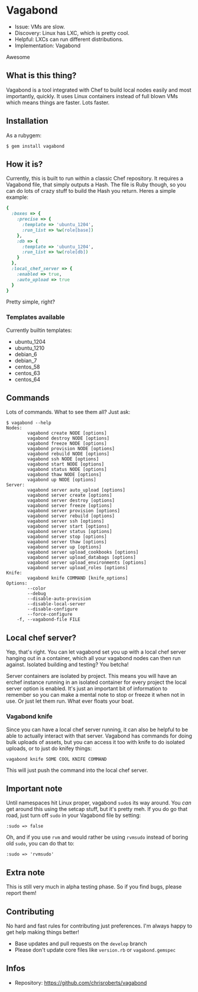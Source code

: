 # Vagabond

* Issue: VMs are slow.
* Discovery: Linux has LXC, which is pretty cool.
* Helpful: LXCs can run different distributions.
* Implementation: Vagabond

Awesome

## What is this thing?

Vagabond is a tool integrated with Chef to build local nodes
easily and most importantly, quickly. It uses Linux containers
instead of full blown VMs which means things are faster. Lots
faster.

## Installation

As a rubygem:

```
$ gem install vagabond
```

## How it is?

Currently, this is built to run within a classic Chef repository.
It requires a Vagabond file, that simply outputs a Hash. The file
is Ruby though, so you can do lots of crazy stuff to build the
Hash you return. Heres a simple example:

```ruby
{
  :boxes => {
    :precise => {
      :template => 'ubuntu_1204',
      :run_list => %w(role[base])
    },
    :db => {
      :template => 'ubuntu_1204',
      :run_list => %w(role[db])
    }
  },
  :local_chef_server => {
    :enabled => true,
    :auto_upload => true
  }
}
```

Pretty simple, right?

### Templates available

Currently builtin templates:

* ubuntu_1204
* ubuntu_1210
* debian_6
* debian_7
* centos_58
* centos_63
* centos_64

## Commands

Lots of commands. What to see them all? Just ask:

```
$ vagabond --help
Nodes:
        vagabond create NODE [options]
        vagabond destroy NODE [options]
        vagabond freeze NODE [options]
        vagabond provision NODE [options]
        vagabond rebuild NODE [options]
        vagabond ssh NODE [options]
        vagabond start NODE [options]
        vagabond status NODE [options]
        vagabond thaw NODE [options]
        vagabond up NODE [options]
Server:
        vagabond server auto_upload [options]
        vagabond server create [options]
        vagabond server destroy [options]
        vagabond server freeze [options]
        vagabond server provision [options]
        vagabond server rebuild [options]
        vagabond server ssh [options]
        vagabond server start [options]
        vagabond server status [options]
        vagabond server stop [options]
        vagabond server thaw [options]
        vagabond server up [options]
        vagabond server upload_cookbooks [options]
        vagabond server upload_databags [options]
        vagabond server upload_environments [options]
        vagabond server upload_roles [options]
Knife:
        vagabond knife COMMAND [knife_options]
Options:
        --color
        --debug
        --disable-auto-provision
        --disable-local-server
        --disable-configure
        --force-configure
    -f, --vagabond-file FILE
```

## Local chef server?

Yep, that's right. You can let vagabond set you up with a local chef
server hanging out in a container, which all your vagabond nodes can
then run against. Isolated building and testing? You betcha!

Server containers are isolated by project. This means you will have an
erchef instance running in an isolated container for every project the
local server option is enabled. It's just an important bit of information
to remember so you can make a mental note to stop or freeze it when not
in use. Or just let them run. What ever floats your boat.

### Vagabond knife

Since you can have a local chef server running, it can also be helpful
to be able to actually interact with that server. Vagabond has commands
for doing bulk uploads of assets, but you can access it too with knife
to do isolated uploads, or to just do knifey things:

```
vagabond knife SOME COOL KNIFE COMMAND
```

This will just push the command into the local chef server. 

## Important note

Until namespaces hit Linux proper, vagabond `sudo`s its way around. You
_can_ get around this using the setcap stuff, but it's pretty meh. If you
do go that road, just turn off `sudo` in your Vagabond file by setting:

```
:sudo => false
```

Oh, and if you use `rvm` and would rather be using `rvmsudo` instead of
boring old `sudo`, you can do that to:

```
:sudo => 'rvmsudo'
```

## Extra note

This is still very much in alpha testing phase. So if you find bugs, please
report them!

## Contributing

No hard and fast rules for contributing just preferences. I'm always happy to 
get help making things better!

* Base updates and pull requests on the `develop` branch
* Please don't update core files like `version.rb` or `vagabond.gemspec`

## Infos

* Repository: https://github.com/chrisroberts/vagabond